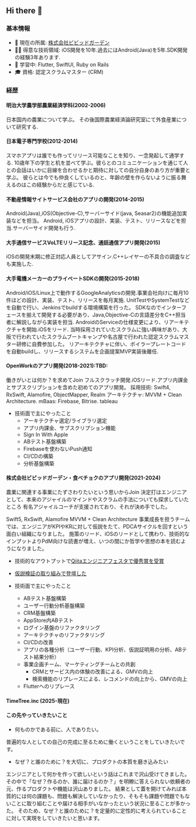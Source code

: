 ## Hi there 👋

### 基本情報
- 🔭 現在の所属: [株式会社ビビッドガーデン](https://vivid-garden.co.jp/)
- 🧑‍💻 得意な技術領域: iOS開発を10年.過去にはAndroid(Java)を5年.SDK開発の経験3年あります.
- 🔰 学習中: Flutter, SwiftUI, Ruby on Rails
- 🎓 資格: 認定スクラムマスター (CRM)
### 経歴
#### 明治大学農学部農業経済学科(2002-2006)
日本国内の農業について学ぶ。
その後国際農業経済論研究室にて外食産業について研究する.
#### 日本電子専門学校(2012-2014)
スマホアプリは誰でも作ってリリース可能なことを知り、一念発起して通学する.
10歳年下の学生と机を並べて学ぶ。彼らとのコミュニケーションを通じて人との会話はいかに目線を合わせるかと期待に対しての自分自身のあり方が重要と学ぶ。
彼らとは今でも仲良くしているのと、年齢の壁を作らないように振る舞えるのはこの経験からだと感じている.
#### 不動産情報サイトサービス会社のアプリの開発(2014-2015)
Android(Java),iOS(Objective-C),サーバーサイド(java, Seasar2)の機能追加実装などを担当。
Android, iOSアプリの設計、実装、テスト、リリースなどを担当.サーバーサイド開発も行う.
#### 大手通信サービスVoLTEリリース記念、通話通信アプリ開発(2015)
iOSの開発末期に修正対応人員としてアサイン.C++レイヤーの不具合の調査なども実施した.
#### 大手電機メーカーのプライベートSDKの開発(2015-2018)
Android/iOS/Linux上で動作するGoogleAnalyticsの開発.事業会社向けに毎月10件ほどの設計、実装、テスト、リリースを毎月実施.
UnitTestやSystemTestなどを自動で行い、Jenkinsでbuildする環境構築を行った。
SDKなのでインターフェースを揃えて開発する必要があり、Java,Objective-Cの言語差分をC++担当者に解説しながら実装を担当.
AndroidのServiceの仕様変更により、リアーキテクチャを開始.iOSをリード.
当時採用されていたスクラムに強い興味があり、大阪で行われていたスクラムブートキャンプや名古屋で行われた認定スクラムマスター研修に自費参加した。
リアーキテクチャに伴い、ボイラープレートコードを自動buildし、リリースするシステムを企画提案MVP実装後離任.
#### OpenWorkのアプリ開発(2018-2021):TBD:
働きがいとは何か？を求めてJoin
フルスクラッチ開発.iOSリード.アプリ内課金とサブスクリプションを含めた初めてのアプリ開発。
採用技術: Swift4, RxSwift, Alamofire, ObjectMapper, Realm
アーキテクチャ: MVVM + Clean Architecture.
mBaas: Firebase, Bitrise. tableau
- 技術面で主にやったこと
  - アーキテクチャ選定/ライブラリ選定
  - アプリ内課金、サブスクリプション機能
  - Sign In With Apple
  - ABテスト基盤構築
  - Firebaseを使わないPush通知
  - CI/CDの構築
  - 分析基盤構築
#### 株式会社ビビッドガーデン・食べチョクのアプリ開発(2021-2024)
農業に関連する事業にたずさわりたいという思いからJoin
決定打はエンジニアとして、本来のアジャイルのマインドやスクラムの手法についても探求していたところ
有名アジャイルコーチが支援されており、それが決め手でした。

Swift5, RxSwift, Alamofire
MVVM + Clean Architecture
事業成長を担うチームでは、エンジニアがKPIやKRに対して仮説をたて、PDCAサイクルを回すという面白い組織になりました。
施策のリード、iOSのリードとして携わり、技術的なインプットよりPdM向けな読書が増え、いつの間にか哲学や思想の本を読むようになりました。
- 技術的なアウトプットで[Qiitaエンジニアフェスタで優秀賞を受賞](https://blog.qiita.com/engineer-festa-presents-winners-2021/#%E5%8F%97%E8%B3%9E%E8%A8%98%E4%BA%8B-4)
- [仮説検証の取り組みで登壇した](https://speakerdeck.com/y_hakutaku/deng-tan-zi-liao-mvpjian-zheng-nosuhitowoshang-keruqu-rizu-mi-20221029?slide=24)

- 技術面で主にやったこと
  - ABテスト基盤構築
  - ユーザー行動分析基盤構築
  - CRM基盤構築
  - AppStore内ABテスト
  - ログイン基盤のリファクタリング
  - アーキテクチャのリファクタリング
  - CI/CDの改善
  - アプリの各種分析（ユーザー行動、KPI分析、仮説証明用の分析、ABテスト結果分析）
  - 事業企画チーム、マーケティングチームとの共創
    - CRMとサービス内の体験の改善による、GMVの向上
    - 検索機能のリプレースによる、レコメンドの向上から、GMVの向上   
  - Flutterへのリプレース

#### TimeTree.inc (2025-現在)

#### この先やっていきたいこと
- 何ものかである前に、人でありたい。

普遍的な人としての自己の完成に至るために働くということをしていきたいです。
- なぜ？と誰のために？を大切に、プロダクトの本質を磨き込みたい

エンジニアとして何かを作って欲しいという話はこれまで沢山受けてきました。
その中で「なぜ？作るのか、誰に届けるのか？」を明瞭に答えられない依頼者の元、作るプロダクトや機能は沢山ありました。
結果として蓋を開けてみれば本質的には何の課題も、問題も解決していなかったり、そもそも課題や問題でもないことに取り組むことや届ける相手がいなかったという状況に至ることが多かった。
そのため、なぜ？と誰のために？を定量的に定性的に考えられていることに対して実現をしていきたいと思います。
